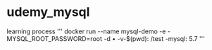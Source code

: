 # udemy_mysql
learning process
'''
docker run --name mysql-demo -e -MYSQL_ROOT_PASSWORD=root -d • -v-$(pwd): /test -mysql: 5.7
'''
